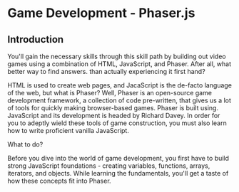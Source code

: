 # Game Development - Phaser.js

## Introduction

You'll gain the necessary skills through this skill path by building out video games using a combination of HTML, JavaScript, and Phaser. After all, what better way to find answers. than actually experiencing it first hand?

HTML is used to create web pages, and JacaScript is the de-facto language of the web, but what is Phaser? Well, Phaser is an open-source game development framework, a collection of code pre-written, that gives us a lot of tools for quickly making browser-based games. Phaser is built using. JavaScript and its development is headed by Richard Davey. In order for you to adeptly wield these tools of game construction, you must also learn how to write proficient vanilla JavaScript.

What to do?

Before you dive into the world of game development, you first have to build strong JavaScript foundations - creating variables, functions, arrays, iterators, and objects. While learning the fundamentals, you'll get a taste of how these concepts fit into Phaser.
